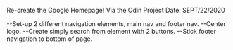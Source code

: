 Re-create the Google Homepage!
Via the Odin Project
Date: SEPT/22/2020

--Set-up 2 different navigation elements, main nav and footer nav.
--Center logo.
--Create simply search from element with 2 buttons.
--Stick footer navigation to bottom of page.
